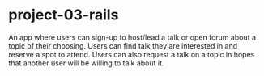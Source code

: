 # project-03-rails
An app where users can sign-up to host/lead a talk or open forum about a topic of their choosing. Users can find talk they are interested in and reserve a spot to attend. Users can also request a talk on a topic in hopes that another user will be willing to talk about it.
